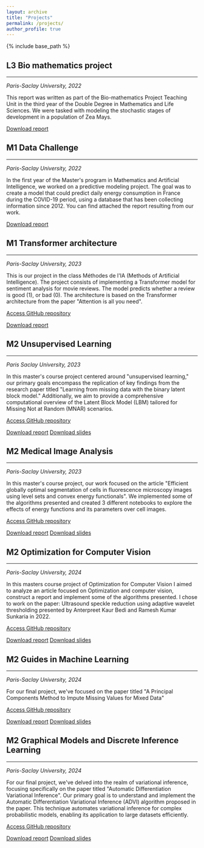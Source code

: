 ```yaml
---
layout: archive
title: "Projects"
permalink: /projects/
author_profile: true
---
```


{% include base_path %}

## L3 Bio mathematics project

---

*Paris-Saclay University, 2022*

This report was written as part of the Bio-mathematics Project Teaching Unit in the third year of the Double Degree in Mathematics and Life Sciences. We were tasked with modeling the stochastic stages of development in a population of Zea Mays.

[Download report](https://laufuentes.github.io/files/Rapport_Projet.pdf)

## M1 Data Challenge

---

*Paris-Saclay University, 2022*

In the first year of the Master's program in Mathematics and Artificial Intelligence, we worked on a predictive modeling project. The goal was to create a model that could predict daily energy consumption in France during the COVID-19 period, using a database that has been collecting information since 2012. You can find attached the report resulting from our work.

[Download report](https://laufuentes.github.io/files/GOLZ_FUENTES.pdf)

## M1 Transformer architecture

---

*Paris-Saclay University, 2023*

This is our project in the class Méthodes de l'IA (Methods of Artificial Intelligence). The project consists of implementing a Transformer model for sentiment analysis for movie reviews. The model predicts whether a review is good (1), or bad (0). The architecture is based on the Transformer architecture from the paper "Attention is all you need".

[Access GitHub repository](https://github.com/laufuentes/Transformer-Project.git)

[Download report](https://laufuentes.github.io/files/GOLZ_FUENTES_MethodesIA2.pdf)


## M2 Unsupervised Learning

---

*Paris Saclay University, 2023*

In this master's course project centered around "unsupervised learning," our primary goals encompass the replication of key findings from the research paper titled "Learning from missing data with the binary latent block model." Additionally, we aim to provide a comprehensive computational overview of the Latent Block Model (LBM) tailored for Missing Not at Random (MNAR) scenarios.

[Access GitHub repository](https://github.com/laufuentes/LBM-MNAR.git)

[Download report](http://laufuentes.github.io/files/Report_Reyero_Fuentes.pdf)
[Download slides](http://laufuentes.github.io/files/Slides_Reyero_Fuentes.pdf)


## M2 Medical Image Analysis

---

*Paris-Saclay University, 2023*

In this master's course project, our work focused on the article "Efficient globally optimal segmentation of cells in fluorescence microscopy images using level sets and convex energy functionals". We implemented some of the algorithms presented and created 3 different notebooks to explore the effects of energy functions and its parameters over cell images.

[Access GitHub repository](https://github.com/laufuentes/medical-image-project.git)

[Download report](http://laufuentes.github.io/files/Medical_Image_Project_Aguirre_Fuentes.pdf)
[Download slides](http://laufuentes.github.io/files/Slides_Aguirre_Fuentes.pdf)


## M2 Optimization for Computer Vision

---

*Paris-Saclay University, 2024*

In this masters course project of Optimization for Computer Vision I aimed to analyze an article focused on Optimization and computer vision, construct a report and implement some of the algorithms presented. I chose to work on the paper: Ultrasound speckle reduction using adaptive wavelet thresholding presented by Anterpreet Kaur Bedi and Ramesh Kumar Sunkaria in 2022.

[Access GitHub repository](https://github.com/laufuentes/Optimization-for-CV.git)

[Download report](http://laufuentes.github.io/files/OVO_Project_Laura_Fuentes.pdf)
[Download slides](http://laufuentes.github.io/files/OVO_Slides_Laura_Fuentes.pdf)


## M2 Guides in Machine Learning

---

*Paris-Saclay University, 2024*

For our final project, we've focused on the paper titled "A Principal Components Method to Impute Missing Values for Mixed Data"

[Access GitHub repository](https://github.com/laufuentes/Projet-GL---Principal-Component-method-Missing-Values.git)

[Download report](http://laufuentes.github.io/files/Rapport_ADJEVI_FUENTES.pdf)
[Download slides](http://laufuentes.github.io/files/Slides_ADJEVI_FUENTES.pdf)


## M2 Graphical Models and Discrete Inference Learning

---

*Paris-Saclay University, 2024*

For our final project, we've delved into the realm of variational inference, focusing specifically on the paper titled "Automatic Differentiation Variational Inference". Our primary goal is to understand and implement the Automatic Differentiation Variational Inference (ADVI) algorithm proposed in the paper. This technique automates variational inference for complex probabilistic models, enabling its application to large datasets efficiently.

[Access GitHub repository](https://github.com/laufuentes/ADVI-taxi-.git)

[Download report](http://laufuentes.github.io/files/Rapport_BENALI_FUENTES_MAATOUK.pdf)
[Download slides](http://laufuentes.github.io/files/Slides_BENALI_FUENTES_MAATOUK.pdf)




